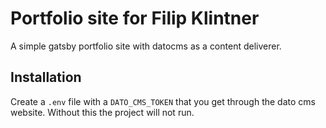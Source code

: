 # Portfolio site for Filip Klintner

A simple gatsby portfolio site with datocms as a content deliverer.

## Installation

Create a `.env` file with a `DATO_CMS_TOKEN` that you get through the dato cms website. Without this the project will not run.
